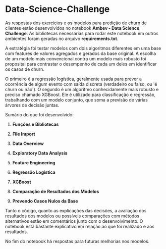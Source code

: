 # Data-Science-Challenge

As respostas dos exercícios e os modelos para predição de churn de clientes estão desenvolvidos no notebook **Ambev - Data Science Challenge**. As bibliotecas necessárias para rodar este notebook em outros ambientes foram geradas no arquivo **requirements.txt**.

A estratégia foi testar modelos com dois algoritmos diferentes em uma base com features de valores agregados e gerados da base original. A escolha de um modelo mais convencional contra um modelo mais robusto foi proposital para contrastar o desempenho de cada um deles em identificar os casos de churn. 

O primeiro é a regressão logística, geralmente usada para prever a ocorrência de algum evento com saída discreta (verdadeiro ou falso, ou 'é churn ou não'). O segundo é um algoritmo conhecidamente mais robusto e preciso chamado XGBoost. Ele é utilizado para classificação e regressão, trabalhando com um modelo conjunto, que soma a previsão de várias árvores de decisão juntas.

Sumário do que foi desenvolvido:

1. **Funções e Bibliotecas**

2. **File Import**

3. **Data Overview**

4. **Exploratory Data Analysis**

5. **Feature Engineering**

6. **Regressão Logística**

7. **XGBoost**

8. **Comparação de Resultados dos Modelos**

9. **Prevendo Casos Nulos da Base**

Tanto o código, quanto as explicações das decisões, a avaliação dos resultados dos modelos ou possíveis comparações com métodos alternativos estão em comentários junto com o desenvolvimento. O notebook está bastante explicativo em relação ao que foi realizado e aos resultados. 

No fim do notebook há respostas para futuras melhorias nos modelos.